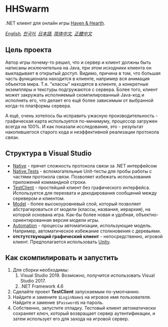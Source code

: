 # HHSwarm
.NET клиент для онлайн игры [Haven &amp; Hearth](http://www.havenandhearth.com/portal/).

*[English](README.en.md), [한국어](README.ko.md), [日本語](README.ja.md), [简体中文](README.zh-cn.md), [正體中文](README.zh-tw.md)*

## Цель проекта
Автор игры почему-то решил, что и сервер и клиент должны быть написаны исключительна на Java, при этом исходники клиента он выкладывает в открытый доступ. Видимо, причина в том, что большая часть функционала находится в клиенте, например вся анимация объектов мира. Т.е. "классы" находятся в клиенте, а конкретные экземпляры и текстуры подгружаются с сервера. Более того, клиент может закружать исполняемый скомпилированный Java-код и исполнять его, что делает его ещё более зависимым от выбранной когда-то платформы сервера.

А ещё, очень хотелось бы исправить ужасную производительность - графическая карта используется по-минимуму, процессор загружен всегда на 100%. И как показали исследования, это - результат накопившегося старого кода и неэффективной реализации протокола связи.

## Структура в Visual Studio
  - [Native](HHSwarm.Native) - прячет сложность протокола связи за .NET интерфейсом
  - [Native.Tests](HHSwarm.Native.Tests) - вспомогательные Unit-тесты для пробы работы с частями протокола связи. Позволяет избежать использования приложений коммандной строки.
  - [TestClient](HHSwarm.TestClient) - простейший клиент без графического интерфейса. Используется для перехвата и декодирования сообщений между серевером и клиентом.
  - [Model](HHSwarm.Model) - более высокоуровневый слой, который позволяет абстрагироваться от модели (классы, названия, иерархия), на которой основана игра. Как-бы более новая и удобная, объектно-ориентированная версия модели игры.
  - [Automation](HHSwarm.Automation) - процессы автоматизации, использующие модель. Например, автоматическое избежание столкновения с деревьями.
  - **отстутствующий графический клиент** - непосредственно, игровой клиент. Предполагается использовать [Unity](https://unity.com).

## Как скомпилировать и запустить
1. Для сборки необходимы:
   1. Visual Studio 2019. Возможно, получится использовать Visual Studio 2017.
   1. .NET Framework 4.6
1. Сделайте проект **TestClient** запускаемым по-умолчанию.
1. Найдите и замените `$LoginName$` на игровое имя пользователя. Найдите и замение `$Password$` на пароль. 
1. Собственно, запустите отладку. Тестовый клиент автоматически сохраняет ключ, который возвращает сервер аутентификации, и затем использует его для захода на игровой сервер.
